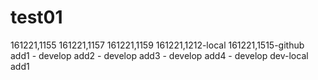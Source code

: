 # test01
161221,1155
161221,1157
161221,1159
161221,1212-local
161221,1515-github
add1 - develop
add2 - develop
add3 - develop
add4 - develop
dev-local add1